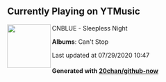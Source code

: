## Currently Playing on YTMusic

[<img align="left" width="100" src="https://lh3.googleusercontent.com/9pt_Ewv73xd50YbARiX9isnKkLKRaPdfAooVQDOckxUNuWjyQniHGIekc6HBtT8m-Mn7QiPPP3DKp9F-">](https://music.youtube.com/channel/UCAiXJcqDrDKtKDIXV7NWhVg)

CNBLUE - Sleepless Night

**Albums**: Can't Stop

Last updated at 07/29/2020 10:47

#### Generated with [20chan/github-now](https://github.com/20chan/github-now)


<!--
**20chan/20chan** is a ✨ _special_ ✨ repository because its `README.md` (this file) appears on your GitHub profile.

Here are some ideas to get you started:

- 🔭 I’m currently working on ...
- 🌱 I’m currently learning ...
- 👯 I’m looking to collaborate on ...
- 🤔 I’m looking for help with ...
- 💬 Ask me about ...
- 📫 How to reach me: ...
- 😄 Pronouns: ...
- ⚡ Fun fact: ...
-->
